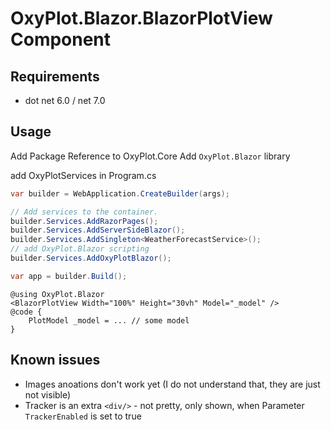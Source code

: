 # OxyPlot.Blazor.BlazorPlotView Component

## Requirements

- dot net 6.0 / net 7.0

## Usage

Add Package Reference to OxyPlot.Core
Add `OxyPlot.Blazor` library

add OxyPlotServices in Program.cs 
```cs
var builder = WebApplication.CreateBuilder(args);

// Add services to the container.
builder.Services.AddRazorPages();
builder.Services.AddServerSideBlazor();
builder.Services.AddSingleton<WeatherForecastService>();
// add OxyPlot.Blazor scripting
builder.Services.AddOxyPlotBlazor();

var app = builder.Build();
```

```razor
@using OxyPlot.Blazor
<BlazorPlotView Width="100%" Height="30vh" Model="_model" />
@code {
	PlotModel _model = ... // some model
}
```

## Known issues

- Images anoations don't work yet (I do not understand that, they are just not visible)
- Tracker is an extra `<div/>` - not pretty, only shown, when Parameter `TrackerEnabled` is set to true